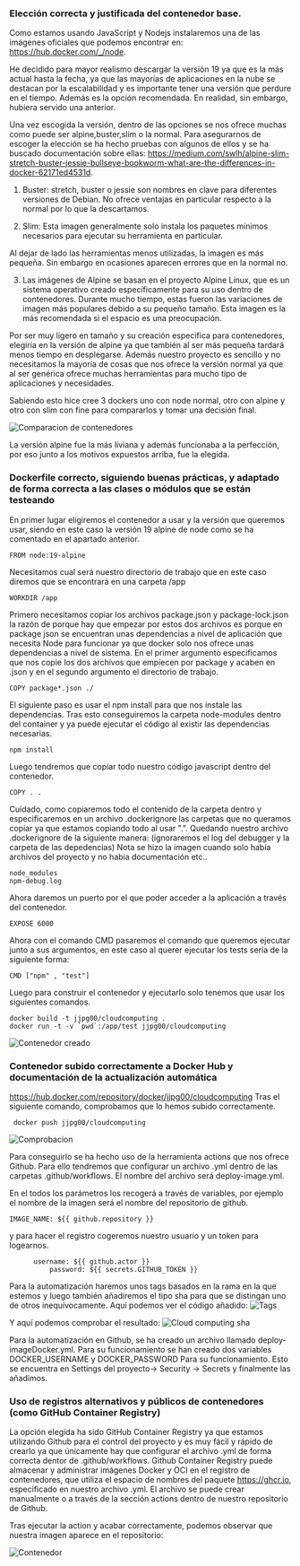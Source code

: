### Elección correcta y justificada del contenedor base.

Como estamos usando JavaScript y Nodejs instalaremos una de las imágenes oficiales que podemos encontrar en: https://hub.docker.com/_/node.

He decidido para mayor realismo descargar la versión 19 ya que es la más actual hasta la fecha, ya que las mayorías de aplicaciones en la nube se destacan por la escalabilidad y es importante tener una versión que perdure en el tiempo. Además es la opción recomendada.
En realidad, sin embargo, hubiera servido una anterior.

Una vez escogida la versión, dentro de las opciones se nos ofrece muchas como puede ser alpine,buster,slim o la normal.
Para asegurarnos de escoger la elección se ha hecho pruebas con algunos de ellos y se ha buscado documentación sobre ellas: https://medium.com/swlh/alpine-slim-stretch-buster-jessie-bullseye-bookworm-what-are-the-differences-in-docker-62171ed4531d.

1. Buster: stretch, buster o jessie son nombres en clave para diferentes versiones de Debian. No ofrece ventajas en particular respecto a la normal por lo que la descartamos.

2. Slim: Esta imagen generalmente solo instala los paquetes mínimos necesarios para ejecutar su herramienta en particular. 

Al dejar de lado las herramientas menos utilizadas, la imagen es más pequeña. Sin embargo en ocasiones aparecen errores que en la normal no.

3. Las imágenes de Alpine se basan en el proyecto Alpine Linux, que es un sistema operativo creado específicamente para su uso dentro de contenedores. Durante mucho tiempo, estas fueron las variaciones de imagen más populares debido a su pequeño tamaño.
Esta imagen es la más recomendada si el espacio es una preocupación.

Por ser muy ligero en tamaño y su creación especifica para contenedores, elegiría en la versión de alpine ya que también al ser más pequeña tardará menos tiempo en desplegarse.
Además nuestro proyecto es sencillo y no necesitamos la mayoría de cosas que nos ofrece la versión normal ya que al ser genérica ofrece muchas herramientas para mucho tipo de aplicaciones y necesidades.

Sabiendo esto hice cree 3 dockers uno con node normal, otro con alpine y otro con slim con fine para compararlos y tomar una decisión final.

![Comparacion de contenedores](../../imagenes/comparacionversiones.png)

La versión alpine fue la más liviana y además funcionaba a la perfección, por eso junto a los motivos expuestos arriba, fue la elegida.

### Dockerfile correcto, siguiendo buenas prácticas, y adaptado de forma correcta a las clases o módulos que se están testeando

En primer lugar eligiremos el contenedor a usar y la versión que queremos usar, siendo en este caso la versión 19 alpine de node como se ha comentado en el apartado anterior.
```
FROM node:19-alpine
```

Necesitamos cual será nuestro directorio de trabajo que en este caso diremos que se encontrará en una carpeta /app
```
WORKDIR /app
```

Primero necesitamos copiar los archivos package.json y package-lock.json la razón de porque hay que empezar por estos dos archivos es porque en package json se encuentran unas dependencias a nivel de aplicación que necesita Node para funcionar ya que docker solo nos ofrece unas dependencias a nivel de sistema.
En el primer argumento especificamos que nos copie los dos archivos que empiecen por package y acaben en .json y en el segundo argumento el directorio de trabajo.
```
COPY package*.json ./
```

El siguiente paso es usar el npm install para que nos instale las dependencias. Tras esto conseguiremos la carpeta node-modules dentro del container y ya puede ejecutar el código al existir las dependencias necesarias.
```
npm install
```

Luego tendremos que copiar todo nuestro código javascript dentro del contenedor. 
```
COPY . .
```

Cuidado, como copiaremos todo el contenido de la carpeta dentro y especificaremos en un archivo .dockerignore las carpetas que no queramos copiar ya que estamos copiando todo al usar ".".
Quedando nuestro archivo .dockerignore de la siguiente manera: (ignoraremos el log del debugger y la carpeta de las depedencias)
Nota se hizo la imagen cuando solo había archivos del proyecto y no habia documentación etc..
```
node_modules
npm-debug.log
```

Ahora daremos un puerto por el que poder acceder a la aplicación a través del contenedor.
```
EXPOSE 6000
```

Ahora con el comando CMD pasaremos el comando que queremos ejecutar junto a sus argumentos, en este caso al querer ejecutar los tests sería de la siguiente forma:
```
CMD ["npm" , "test"]
```

Luego para construir el contenedor y ejecutarlo solo tenemos que usar los siguientes comandos.

```
docker build -t jjpg00/cloudcomputing .
docker run -t -v `pwd`:/app/test jjpg00/cloudcomputing
```

![Contenedor creado](../../imagenes/todobien.png)

### Contenedor subido correctamente a Docker Hub y documentación de la actualización automática
https://hub.docker.com/repository/docker/jjpg00/cloudcomputing
Tras el siguiente comando, comprobamos que lo hemos subido correctamente.
```
 docker push jjpg00/cloudcomputing
```
![Comprobacion](../../imagenes/cc.png)

Para conseguirlo se ha hecho uso de la herramienta actions que nos ofrece Github. Para ello tendremos que configurar un archivo .yml dentro de las carpetas .github/workflows.
El nombre del archivo será deploy-image.yml.

En el todos los parámetros los recogerá a través de variables, por ejemplo el nombre de la imagen será el nombre del repositorio de github.

```
IMAGE_NAME: ${{ github.repository }}
```
y para hacer el registro cogeremos nuestro usuario y un token para logearnos.
```
      username: ${{ github.actor }}
          password: ${{ secrets.GITHUB_TOKEN }}
 ```
 
 Para la automatización haremos unos tags basados en la rama en la que estemos y luego también añadiremos el tipo sha para que se distingan uno de otros inequívocamente.
 Aquí podemos ver el código añadido:
 ![Tags](../../imagenes/tags.png)
 
 Y aquí podemos comprobar el resultado:
 ![Cloud computing sha](../../imagenes/cloudcomputingsha.png)
 
 Para la automatización en Github, se ha creado un archivo llamado deploy-imageDocker.yml. Para su funcionamiento se han creado dos variables DOCKER_USERNAME y DOCKER_PASSWORD Para su funcionamiento. Esto se encuentra en Settings del proyecto-> Security -> Secrets y finalmente las añadimos.
### Uso de registros alternativos y públicos de contenedores (como GitHub Container Registry)
 La opción elegida ha sido GitHub Container Registry ya que estamos utilizando Github para el control del proyecto y es muy fácil y rápido de crearlo ya que únicamente hay que configurar el archivo .yml de forma correcta dentor de .github/workflows.
 Github Container Registry puede almacenar y administrar imágenes Docker y OCI en el registro de contenedores, que utiliza el espacio de nombres del paquete https://ghcr.io, especificado en nuestro archivo .yml. El archivo se puede crear manualmente o a través de la sección actions dentro de nuestro repositorio de Github.
 
 Tras ejecutar la action y acabar correctamente, podemos observar que nuestra imagen aparece en el repositorio:
 
 ![Contenedor](../../imagenes/contenedor.png)